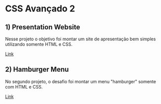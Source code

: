 # CSS Avançado 2

## 1) Presentation Website

Nesse projeto o objetivo foi montar um site de apresentação bem simples utilizando somente HTML e CSS.

[Link](https://codepen.io/nortonlui/pen/LYWdNpQ)

## 2) Hamburger Menu

No segundo projeto, o desafio foi montar um menu "hamburger" somente com HTML e CSS.

[Link](https://codepen.io/nortonlui/pen/eYvMZzg)
